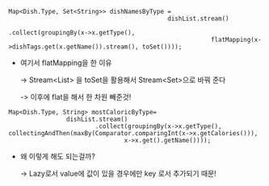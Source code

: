     Map<Dish.Type, Set<String>> dishNamesByType =
                                                dishList.stream()
                                                        .collect(groupingBy(x->x.getType(), 
                                                            flatMapping(x->dishTags.get(x.getName()).stream(), toSet())));


- 여기서 flatMapping을 한 이유
    
    -> Stream<List<String>> 을 toSet을 활용해서 Stream<Set<String>>으로 바꿔 준다
    
    -> 이후에 flat을 해서 한 차원 빼준것!

```
Map<Dish.Type, String> mostCaloricByType=
                dishList.stream()
                        .collect(groupingBy(x->x.getType(), collectingAndThen(maxBy(Comparator.comparingInt(x->x.getCalories())),
                                x->x.get().getName())));
```

- 왜 이렇게 해도 되는걸까?

  -> Lazy로서 value에 값이 있을 경우에만 key 로서 추가되기 때문!

